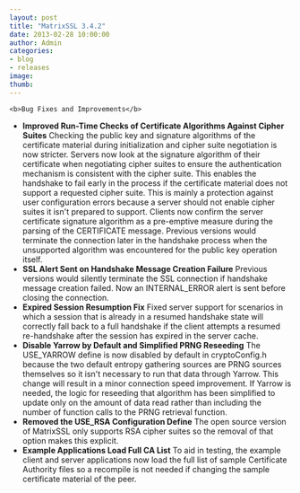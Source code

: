 ```yaml
---
layout: post
title: "MatrixSSL 3.4.2"
date: 2013-02-28 10:00:00
author: Admin
categories:
- blog
- releases
image:
thumb:
---
```

	<b>Bug Fixes and Improvements</b>
<ul>
<li><b>Improved Run-Time Checks of Certificate Algorithms Against Cipher Suites</b>
Checking the public key and signature algorithms of the certificate material during initialization and cipher suite negotiation is now stricter. Servers now look at the signature algorithm of their certificate when negotiating cipher suites to ensure the authentication mechanism is consistent with the cipher suite. This enables the handshake to fail early in the process if the certificate material does not support a requested cipher suite. This is mainly a protection against user configuration errors because a server should not enable cipher suites it isn't prepared to support. Clients now confirm the server certificate signature algorithm as a pre-emptive measure during the parsing of the CERTIFICATE message. Previous versions would terminate the connection later in the handshake process when the unsupported algorithm was encountered for the public key operation itself.
</li><li><b>SSL Alert Sent on Handshake Message Creation Failure</b>
Previous versions would silently terminate the SSL connection if handshake message creation failed. Now an INTERNAL_ERROR alert is sent before closing the connection.
</li><li><b>Expired Session Resumption Fix</b>
Fixed server support for scenarios in which a session that is already in a resumed handshake state will correctly fall back to a full handshake if the client attempts a resumed re-handshake after the session has expired in the server cache.
</li><li><b>Disable Yarrow by Default and Simplified PRNG Reseeding</b>
The USE_YARROW define is now disabled by default in cryptoConfig.h because the two default entropy gathering sources are PRNG sources themselves so it isn't necessary to run that data through Yarrow. This change will result in a minor connection speed improvement. If Yarrow is needed, the logic for reseeding that algorithm has been simplified to update only on the amount of data read rather than including the number of function calls to the PRNG retrieval function.
</li><li><b>Removed the USE_RSA Configuration Define</b>
The open source version of MatrixSSL only supports RSA cipher suites so the removal of that option makes this explicit.
</li><li><b>Example Applications Load Full CA List</b>
To aid in testing, the example client and server applications now load the full list of sample Certificate Authority files so a recompile is not needed if changing the sample certificate material of the peer.
</li>
</ul>
<br/>
